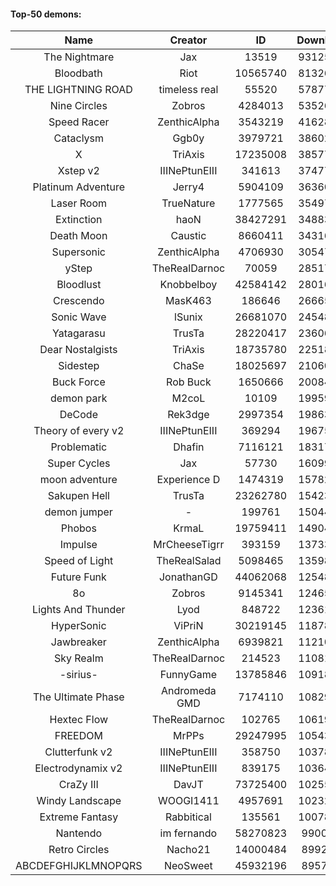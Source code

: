 #### Top-50 demons:

| Name | Creator | ID | Downloads | Likes |
|:---:|:---:|:---:|:---:|:---:|
| The Nightmare | Jax | 13519 | 93125643 | 5029088
| Bloodbath | Riot | 10565740 | 81326225 | 3932960
| THE LIGHTNING ROAD | timeless real | 55520 | 57877587 | 2829182
| Nine Circles | Zobros | 4284013 | 53526104 | 2932299
| Speed Racer | ZenthicAlpha | 3543219 | 41628162 | 2200866
| Cataclysm | Ggb0y | 3979721 | 38602583 | 1257139
| X | TriAxis | 17235008 | 38577652 | 2000249
| Xstep v2 | IIINePtunEIII | 341613 | 37477877 | 1504278
| Platinum Adventure | Jerry4 | 5904109 | 36360936 | 2360226
| Laser Room | TrueNature | 1777565 | 35497390 | 1170330
| Extinction | haoN | 38427291 | 34883266 | 1248166
| Death Moon  | Caustic | 8660411 | 34316274 | 1776546
| Supersonic | ZenthicAlpha | 4706930 | 30547830 | 1458434
| yStep | TheRealDarnoc | 70059 | 28517151 | 1028031
| Bloodlust | Knobbelboy | 42584142 | 28016169 | 923943
| Crescendo | MasK463 | 186646 | 26665171 | 993060
| Sonic Wave | lSunix | 26681070 | 24548913 | 811016
| Yatagarasu  | TrusTa | 28220417 | 23606467 | 942224
| Dear Nostalgists | TriAxis | 18735780 | 22518768 | 1255177
| Sidestep | ChaSe | 18025697 | 21060435 | 948480
| Buck Force | Rob Buck | 1650666 | 20084867 | 568421
| demon park | M2coL | 10109 | 19959313 | 722470
| DeCode | Rek3dge | 2997354 | 19863341 | 967068
| Theory of every v2 | IIINePtunEIII | 369294 | 19675657 | 761131
| Problematic | Dhafin | 7116121 | 18317339 | 1014980
| Super Cycles | Jax | 57730 | 16099831 | 626008
| moon adventure | Experience D | 1474319 | 15782755 | 488521
| Sakupen Hell | TrusTa | 23262780 | 15423535 | 500168
| demon jumper | - | 199761 | 15044543 | 583003
| Phobos | KrmaL | 19759411 | 14904881 | 575583
| Impulse | MrCheeseTigrr | 393159 | 13733735 | 760427
| Speed of Light | TheRealSalad | 5098465 | 13598829 | 705287
| Future Funk | JonathanGD | 44062068 | 12548592 | 635670
| 8o | Zobros | 9145341 | 12465932 | 679600
| Lights And Thunder | Lyod | 848722 | 12361815 | 622302
| HyperSonic | ViPriN | 30219145 | 11878684 | 480190
| Jawbreaker | ZenthicAlpha | 6939821 | 11210594 | 638121
| Sky Realm | TheRealDarnoc | 214523 | 11081262 | 499196
| -sirius- | FunnyGame | 13785846 | 10918207 | 705243
| The Ultimate Phase | Andromeda GMD | 7174110 | 10829964 | 459650
| Hextec Flow | TheRealDarnoc | 102765 | 10619420 | 517930
| FREEDOM | MrPPs | 29247995 | 10543344 | 572263
| Clutterfunk v2 | IIINePtunEIII | 358750 | 10378454 | 463382
| Electrodynamix v2 | IIINePtunEIII | 839175 | 10364174 | 406176
| CraZy III | DavJT | 73725400 | 10255629 | 587306
| Windy Landscape | WOOGI1411 | 4957691 | 10232198 | 622306
| Extreme Fantasy | Rabbitical | 135561 | 10078789 | 430906
| Nantendo | im fernando | 58270823 | 9900310 | 654199
| Retro Circles | Nacho21 | 14000484 | 8992520 | 605688
| ABCDEFGHIJKLMNOPQRS | NeoSweet | 45932196 | 8957861 | 676827
